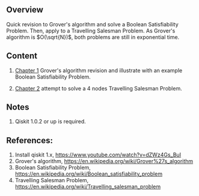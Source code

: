 ## Overview
Quick revision to Grover's algorithm and solve a Boolean Satisfiability Problem.  Then, apply to a Travelling Salesman Problem.  As Grover's algorithm is $O(\sqrt{N})$, both problems are still in exponential time.

## Content
1. [Chapter 1](01_grover_sat.ipynb) Grover's algorithm revision and illustrate with an example Boolean Satisfiability Problem.

2. [Chapter 2](02_grover_tsp.ipynb) attempt to solve a 4 nodes Travelling Salesman Problem.  

## Notes
1. Qiskit 1.0.2 or up is required.

## References:

1. Install qiskit 1.x, https://www.youtube.com/watch?v=dZWz4Gs_BuI
2. Grover's algorithm, https://en.wikipedia.org/wiki/Grover%27s_algorithm
3. Boolean Satisfiability Problem, https://en.wikipedia.org/wiki/Boolean_satisfiability_problem
4. Travelling Salesman Problem, https://en.wikipedia.org/wiki/Travelling_salesman_problem
